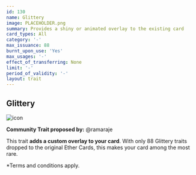 ```yaml
---
id: 130
name: Glittery
image: PLACEHOLDER.png
summary: Provides a shiny or animated overlay to the existing card
card_types: All
category: '-'
max_issuance: 88
burnt_upon_use: 'Yes'
max_usages: '-'
effect_of_transferring: None
limit: '-'
period_of_validity: '-'
layout: trait
---
```


## Glittery

![icon](/assets/images/trait-icons/{{page.image}})

**Community Trait proposed by:** @ramaraje

This trait **adds a custom overlay to your card**. With only 88 Glittery traits dropped to the original Ether Cards, this makes your card among the most rare.

*Terms and conditions apply.
